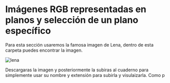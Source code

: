 # Imágenes RGB representadas en planos y selección de un plano específico

Para esta sección usaremos la famosa imagen de Lena, dentro de esta carpeta puedes encontrar la imagen.

![lena](https://user-images.githubusercontent.com/98423341/154170134-4ca46a31-eb33-4056-821c-546f9432b9f3.jpg)

Descargaras la imagen y posteriormente la subiras al cuaderno para simplemente usar su nombre y extensión para subirla y visulaizarla. Como p
